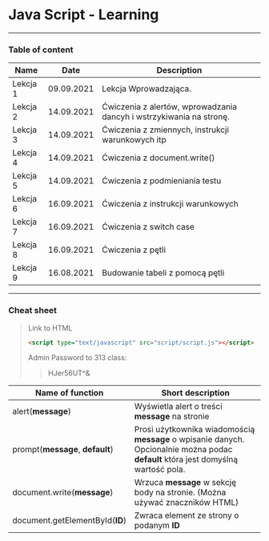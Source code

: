 # Java Script - Learning
***
### Table of content
|Name|Date|Description|
|---|---|---|
|Lekcja 1|09.09.2021|Lekcja Wprowadzająca.|
|Lekcja 2|14.09.2021|Ćwiczenia z alertów, wprowadzania dancyh i wstrzykiwania na stronę.|
|Lekcja 3|14.09.2021|Ćwiczenia z zmiennych, instrukcji warunkowych itp|
|Lekcja 4|14.09.2021|Ćwiczenia z document.write()|
|Lekcja 5|14.09.2021|Ćwiczenia z podmieniania testu|
|Lekcja 6|16.09.2021|Ćwiczenia z instrukcji warunkowych|
|Lekcja 7|16.09.2021|Ćwiczenia z switch case|
|Lekcja 8|16.09.2021|Ćwiczenia z pętli|
|Lekcja 9|16.08.2021|Budowanie tabeli z pomocą pętli|
***
### Cheat sheet

>Link to HTML
>```HTML 
><script type="text/javascript" src="script/script.js"></script>
>```
>Admin Password to 313 class:
>>HJer56UT^&

|Name of function|Short description|
|---|---|
|alert(**message**)|Wyświetla alert o treści **message** na stronie|
|prompt(**message**, **default**)| Prosi użytkownika wiadomością **message** o wpisanie danych. Opcionalnie można podac **default** która jest domyślną wartość pola.
|document.write(**message**)|Wrzuca **message** w sekcję body na stronie. (Można używać znaczników HTML)
|document.getElementById(**ID**)|Zwraca element ze strony o podanym **ID**

